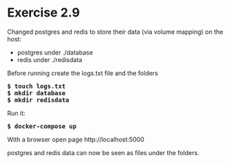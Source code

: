 # Exercise 2.9

Changed postgres and redis to store their data (via volume mapping) on the host:
- postgres under ./database
- redis under ./redisdata

Before running create the logs.txt file and the folders
<pre>
<b>$ touch logs.txt</b>
<b>$ mkdir database</b>
<b>$ mkdir redisdata</b>
</pre>

Run it:
<pre>
<b>$ docker-compose up</b>
</pre>

With a browser open page http://localhost:5000

postgres and redis data can now be seen as files under the folders.
